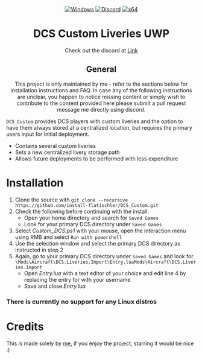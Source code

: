 <div align="center">

   [![Windows](https://img.shields.io/badge/Platform-Windows-0078d7.svg?style=plastic)](https://en.wikipedia.org/wiki/Microsoft_Windows)
   [![Discord](https://img.shields.io/discord/1148144263792701471.svg?color=7289da&label=Discord&logo=discord&logoColor=white&cacheSeconds=3600&style=plastic)](https://mee6.xyz/i/n0mgQanPM7)
   [![x64](https://img.shields.io/badge/Arch-x64-red.svg?style=plastic)](https://en.wikipedia.org/wiki/X86-64)

   # **DCS Custom Liveries UWP**
   Check out the discord at [Link](https://mee6.xyz/i/n0mgQanPM7)
	
   ## General
   This project is only maintained by me - refer to the sections below for installation instructions and FAQ.
   In case any of the following instructions are unclear, you happen to notice missing content or simply wish to contribute to the content provided here please submit a pull request message me directly using discord.
   
</div>


`DCS_Custom` provides DCS players with custom liveries and the option to have them always stored at a centralized location, but requires the primary users input for initial deployment.
- Contains several custom liveries
- Sets a new centralized livery storage path
- Allows future deployments to be performed with less expenditure

# Installation
   1. Clone the source with `git clone --recursive https://github.com/install-flatischler/DCS_Custom.git`
   2. Check the following before continuing with the install:
		- Open your home directory and search for `Saved Games`
		- Look for your primary DCS directory under `Saved Games`
   3. Select *Custom_DCS.ps1* with your mouse, open the interaction menu using RMB and select `Run with powershell`
   4. Use the selection window and select the primary DCS directory as instructed in step 2
   5. Again, go to your primary DCS directory under `Saved Games` and look for `\Mods\Aircraft\DCS.Liveries.Import\Entry.luaMods\Aircraft\DCS.Liveries.Import`
		- Open *Entry.lua* with a text editor of your choice and edit line 4 by replacing the entry for <user> with your username
		- Save and close *Entry.lua*

### There is currently no support for any Linux distros

# Credits
   This is made solely by <a href="https://github.com/install-flatischler">me</a>, if you enjoy the project, starring it would be nice :)
